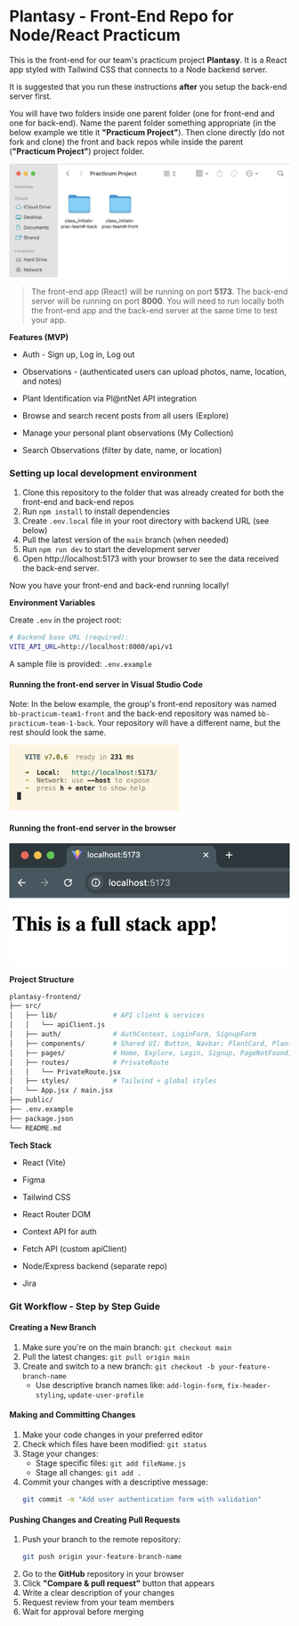 # Plantasy - Front-End Repo for Node/React Practicum

This is the front-end for our team's practicum project **Plantasy**.
It is a React app styled with Tailwind CSS that connects to a Node backend server.

It is suggested that you run these instructions **after** you setup the back-end server first.

You will have two folders inside one parent folder (one for front-end and one for back-end). Name the parent folder something appropriate (in the below example we title it **"Practicum Project"**). Then clone directly (do not fork and clone) the front and back repos while inside the parent (**"Practicum Project"**) project folder.

![folders](images/folder_structure.png)

> The front-end app (React) will be running on port **5173**. The back-end server will be running on port **8000**. You will need to run locally both the front-end app and the back-end server at the same time to test your app.

**Features (MVP)**

- Auth - Sign up, Log in, Log out

- Observations - (authenticated users can upload photos, name, location, and notes)

- Plant Identification via Pl@ntNet API integration

- Browse and search recent posts from all users (Explore)

- Manage your personal plant observations (My Collection)

- Search Observations (filter by date, name, or location)

### Setting up local development environment

1. Clone this repository to the folder that was already created for both the front-end and back-end repos
2. Run `npm install` to install dependencies
3. Create `.env.local` file in your root directory with backend URL (see below)
4. Pull the latest version of the `main` branch (when needed)
5. Run `npm run dev` to start the development server
6. Open http://localhost:5173 with your browser to see the data received the back-end server.

Now you have your front-end and back-end running locally!

**Environment Variables**

Create `.env` in the project root:

```bash
# Backend base URL (required):
VITE_API_URL=http://localhost:8000/api/v1
```

A sample file is provided: `.env.example`

#### Running the front-end server in Visual Studio Code

Note: In the below example, the group's front-end repository was named `bb-practicum-team1-front` and the back-end repository was named `bb-practicum-team-1-back`. Your repository will have a different name, but the rest should look the same.

![vsc running](images/front-end-running-vsc.png)

#### Running the front-end server in the browser

![browser running](images/front-end-running-browser.png)

**Project Structure**

```bash
plantasy-frontend/
├── src/
│   ├── lib/              # API client & services
│   │   └── apiClient.js
│   ├── auth/             # AuthContext, LoginForm, SignupForm
│   ├── components/       # Shared UI: Button, Navbar; PlantCard, PlantGrid, EditPlantModal
│   ├── pages/            # Home, Explore, Login, Signup, PageNotFound, PlantDetail, PlantIdentifier, Plants
│   ├── routes/           # PrivateRoute
│   │   └── PrivateRoute.jsx
│   ├── styles/           # Tailwind + global styles
│   └── App.jsx / main.jsx
├── public/
├── .env.example
├── package.json
└── README.md
```

**Tech Stack**

- React (Vite)

- Figma

- Tailwind CSS

- React Router DOM

- Context API for auth

- Fetch API (custom apiClient)

- Node/Express backend (separate repo)

- Jira

### Git Workflow - Step by Step Guide

#### Creating a New Branch

1. Make sure you're on the main branch: `git checkout main`
2. Pull the latest changes: `git pull origin main`
3. Create and switch to a new branch: `git checkout -b your-feature-branch-name`
   - Use descriptive branch names like: `add-login-form`, `fix-header-styling`, `update-user-profile`

#### Making and Committing Changes

1. Make your code changes in your preferred editor
2. Check which files have been modified: `git status`
3. Stage your changes:
   - Stage specific files: `git add fileName.js`
   - Stage all changes: `git add .`
4. Commit your changes with a descriptive message:
   ```bash
   git commit -m "Add user authentication form with validation"
   ```

#### Pushing Changes and Creating Pull Requests

1. Push your branch to the remote repository:
   ```bash
   git push origin your-feature-branch-name
   ```
2. Go to the **GitHub** repository in your browser
3. Click **"Compare & pull request"** button that appears
4. Write a clear description of your changes
5. Request review from your team members
6. Wait for approval before merging
